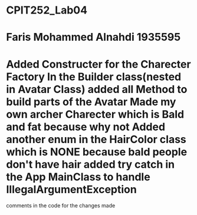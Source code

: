 # CPIT252_Lab04
Faris Mohammed Alnahdi
1935595
====================================
Added Constructer for the Charecter Factory
In the Builder class(nested in Avatar Class) added all Method to build parts of the Avatar
Made my own archer Charecter which is Bald and fat because why not
Added another enum in the HairColor class which is NONE because bald people don't have hair
added try catch in the App MainClass to handle IllegalArgumentException 
====================================
comments in the code for the changes made 
